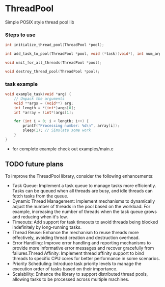 # ThreadPool
Simple POSIX style thread pool lib

### Steps to use
```main.c
int initialize_thread_pool(ThreadPool *pool);

int add_task_to_pool(ThreadPool *pool, void (*task)(void*), int num_args, ...);

void wait_for_all_threads(ThreadPool *pool);

void destroy_thread_pool(ThreadPool *pool);
```
### task example
```main.c
void example_task(void *arg) {
    // Unpack the arguments
    void **args = (void**) arg;
    int length = *(int*)args[0];
    int *array = (int*)args[1];

    for (int i = 0; i < length; i++) {
        printf("Processing number: %d\n", array[i]);
        sleep(1); // Simulate some work
    }
}
```
- for complete example check out examples/main.c


## TODO future plans
To improve the ThreadPool library, consider the following enhancements:

- Task Queue: Implement a task queue to manage tasks more efficiently. Tasks can be queued when all threads are busy, and idle threads can fetch tasks from the queue.
- Dynamic Thread Management: Implement mechanisms to dynamically adjust the number of threads in the pool based on the workload. For example, increasing the number of threads when the task queue grows and reducing when it's low.
- Timeouts: Add support for task timeouts to avoid threads being blocked indefinitely by long-running tasks.
- Thread Reuse: Enhance the mechanism to reuse threads more effectively, avoiding thread creation and destruction overhead.
- Error Handling: Improve error handling and reporting mechanisms to provide more informative error messages and recover gracefully from failures.Thread Affinity: Implement thread affinity support to bind threads to specific CPU cores for better performance in some scenarios.
- Priority Scheduling: Introduce task priority levels to manage the execution order of tasks based on their importance.
- Scalability: Enhance the library to support distributed thread pools, allowing tasks to be processed across multiple machines.
